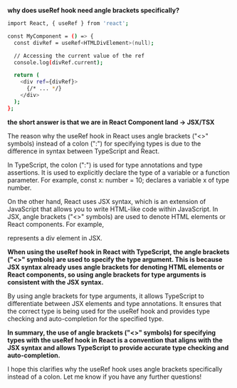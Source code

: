 **why does useRef hook need angle brackets specifically?**

```sh
import React, { useRef } from 'react';

const MyComponent = () => {
  const divRef = useRef<HTMLDivElement>(null);

  // Accessing the current value of the ref
  console.log(divRef.current);

  return (
    <div ref={divRef}>
      {/* ... */}
    </div>
  );
};
```

**the short answer is that we are in React Component land -> JSX/TSX**


The reason why the useRef hook in React uses angle brackets ("<>" symbols) instead of a colon (":") for specifying types is due to the difference in syntax between TypeScript and React.

In TypeScript, the colon (":") is used for type annotations and type assertions. It is used to explicitly declare the type of a variable or a function parameter. For example, const x: number = 10; declares a variable x of type number.

On the other hand, React uses JSX syntax, which is an extension of JavaScript that allows you to write HTML-like code within JavaScript. In JSX, angle brackets ("<>" symbols) are used to denote HTML elements or React components. For example, <div> represents a div element in JSX.

**When using the useRef hook in React with TypeScript, the angle brackets ("<>" symbols) are used to specify the type argument. This is because JSX syntax already uses angle brackets for denoting HTML elements or React components, so using angle brackets for type arguments is consistent with the JSX syntax.**

By using angle brackets for type arguments, it allows TypeScript to differentiate between JSX elements and type annotations. It ensures that the correct type is being used for the useRef hook and provides type checking and auto-completion for the specified type.

**In summary, the use of angle brackets ("<>" symbols) for specifying types with the useRef hook in React is a convention that aligns with the JSX syntax and allows TypeScript to provide accurate type checking and auto-completion.**

I hope this clarifies why the useRef hook uses angle brackets specifically instead of a colon. Let me know if you have any further questions!
